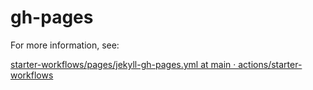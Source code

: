 # gh-pages

For more information, see:

[starter-workflows/pages/jekyll-gh-pages.yml at main · actions/starter-workflows](https://github.com/actions/starter-workflows/blob/main/pages/jekyll-gh-pages.yml)
